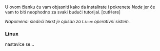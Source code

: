 U ovom članku ću vam objasniti kako da instalirate i pokrenete _Node_ jer će vam to biti neophodno za svaki budući tutorijal.
[cutHere]

_Napomena: sledeći tekst je opisan za `Linux` operativni sistem._

### Linux

nastavice se...
